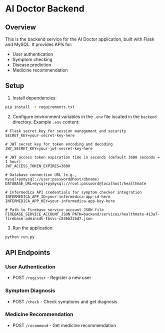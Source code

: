# AI Doctor Backend

## Overview
This is the backend service for the AI Doctor application, built with Flask and MySQL. It provides APIs for:
- User authentication
- Symptom checking
- Disease prediction
- Medicine recommendation

## Setup

1. Install dependencies:
```bash
pip install -r requirements.txt
```

2. Configure environment variables in the `.env` file located in the `backend` directory. Example `.env` content:
```env
# Flask secret key for session management and security
SECRET_KEY=your-secret-key-here

# JWT secret key for token encoding and decoding
JWT_SECRET_KEY=your-jwt-secret-key-here

# JWT access token expiration time in seconds (default 3600 seconds = 1 hour)
JWT_ACCESS_TOKEN_EXPIRES=3600

# Database connection URL (e.g., mysql+pymysql://user:password@host/dbname)
DATABASE_URL=mysql+pymysql://root:password@localhost/healthmate

# Infermedica API credentials for symptom checker integration
INFERMEDICA_APP_ID=your-infermedica-app-id-here
INFERMEDICA_APP_KEY=your-infermedica-app-key-here

# Path to Firebase service account JSON file
FIREBASE_SERVICE_ACCOUNT_JSON_PATH=backend/services/healthmate-413a7-firebase-adminsdk-fbsvc-c836b22bd7.json
```

3. Run the application:
```bash
python run.py
```

## API Endpoints

### User Authentication
- POST `/register` - Register a new user

### Symptom Diagnosis
- POST `/check` - Check symptoms and get diagnosis

### Medicine Recommendation
- POST `/recommend` - Get medicine recommendation
